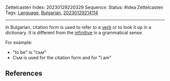 Zettelcasten Index: 20230129220329
Sequence:
Status: #idea
Zettelcasten Tags: [Language](../map-of-content/Language.md), [Bulgarian](../map-of-content/Bulgarian.md), [20230129214114](20230129214114.md)

---

In Bulgarian, citation form is used to refer to a [verb](20230129214114.md) or to look it up in a dictionary. It is different from the [infinitive](20230129214114-a.md) in a grammatical sense.

For example:

* "to be" is "съм"
* Съм is used for the citation form and for "I am"

## References

